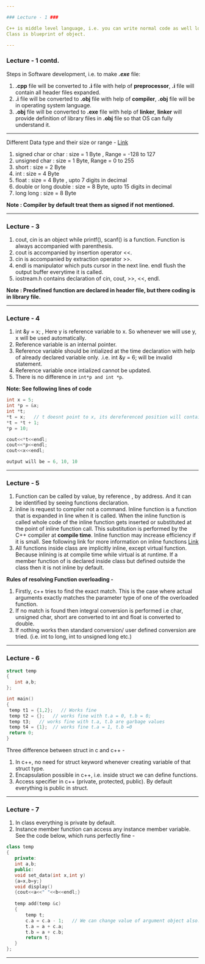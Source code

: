 ```yaml
---

### Lecture - 1 ###

C++ is middle level language, i.e. you can write normal code as well low level coding. \
Class is blueprint of object.

---
```


### Lecture - 1 contd. ###

Steps in Software development, i.e. to make ***.exe*** file:
 1. **.cpp** file will be converted to **.i** file with help of **preprocessor**,  **.i** file will contain all header files expanded.
 2. **.i** file will be converted to **.obj** file with help of **compiler**, **.obj** file will be in operating system language.
 3. **.obj** file will be converted to **.exe** file with help of **linker**, **linker** will provide definition of library files in **.obj** file so that OS can fully understand it.
 
---

Different Data type and their size or range -  [Link](https://docs.microsoft.com/en-us/cpp/cpp/data-type-ranges?view=msvc-160)
1. signed char or char  : size = 1 Byte , Range = -128 to 127
2. unsigned char : size = 1 Byte, Range = 0 to 255
3. short : size = 2 Byte
4. int : size = 4 Byte
5. float : size = 4 Byte , upto 7 digits in decimal
6. double or long double : size = 8 Byte, upto 15 digits in decimal
7. long long : size = 8 Byte

**Note : Compiler by default treat them as signed if not mentioned.**

---

### Lecture - 3 ###

1. cout, cin is an object while printf(), scanf() is a function. Function is always accompanied with parenthesis.
2. cout is accompanied by insertion operator <<.
3. cin is accompanied by extraction operator >>.
4. endl is manipulator which puts cursor in the next line. endl flush the output buffer everytime it is called.
5. iostream.h contains declaration of cin, cout, >>, <<, endl.

**Note : Predefined function are declared in header file, but there coding is in library file.**

---

### Lecture - 4 ###

1. int &y = x; , Here y is reference variable to x. So whenever we will use y, x will be used automatically.
2. Reference variable is an internal pointer.
3. Reference variable should be intialized at the time declaration with help of already declared variable only. .i.e. int &y = 6; will be invalid statement.
4. Reference variable once intialized cannot be updated.
5. There is no difference in  `int*p and int *p`.


**Note: See following lines of code**
```c++
int x = 5;
int *p = &x;
int *t;
*t = x;   // t doesnt point to x, its dereferenced position will contain value equal to x. 
*t = *t + 1;
*p = 10;

cout<<*t<<endl;
cout<<*p<<endl;
cout<<x<<endl;

output will be = 6, 10, 10
```
---

### Lecture - 5 ###

1. Function can be called by value, by reference , by address. And it can be identified by seeing functions declaration.
2. inline is request to compiler not a command. Inline function is a function that is expanded in line when it is called. When the inline function is called whole code of the inline function gets inserted or substituted at the point of inline function call. This substitution is performed by the C++ compiler at **compile time**. Inline function may increase efficiency if it is small. See following link for more information on inline functions [Link](https://www.geeksforgeeks.org/inline-functions-cpp/)
3. All functions inside class are implicitly inline, except virtual function. Because inlining is at compile time while virtual is at runtime. If a member function of is declared inside class but defined outside the class then it is not inline by default.

**Rules of resolving Function overloading -**
1. Firstly, c++ tries to find the exact match. This is the case where actual arguments exactly matches the parameter type of one of the overloaded function.
2. If no match is found then integral conversion is performed i.e char, unsigned char, short are converted to int and float is converted to double.
3. If nothing works then standard conversion/ user defined conversion are tried. (i.e. int to long, int to unsigned long etc.)

---

### Lecture - 6 ###

```c++
struct temp
{ 
   int a,b;
};

int main()
{
 temp t1 = {1,2};   // Works fine
 temp t2 = {};   // works fine with t.a = 0, t.b = 0;
 temp t3;   // works fine with t.a, t.b are garbage values
 temp t4 = {1};  // works fine t.a = 1, t.b =0
 return 0;
}
```

Three difference between struct in c and c++ -
1. In c++, no need for struct keyword whenever creating variable of that struct type.
2. Encapsulation possible in c++, i.e. inside struct we can define functions.
3. Access specifier in c++ (private, protected, public). By default everything is public in struct.

---

### Lecture - 7 ###

1. In class everything is private by default.
2. Instance member function can access any instance member variable.
See the code below, which runs perfectly fine -
```c++
class temp
{ 
   private:
   int a,b;
   public:
   void set_data(int x,int y)
   {a=x,b=y;}
   void display()
   {cout<<a<<" "<<b<<endl;}
   
   temp add(temp &c)
   {
	   temp t;
	   c.a = c.a - 1;   // We can change value of argument object also. 
	   t.a = a + c.a;
	   t.b = a + c.b;
	   return t;
   }
};
```

---


